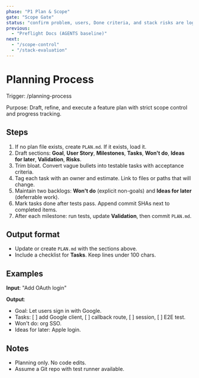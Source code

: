 ```yaml
---
phase: "P1 Plan & Scope"
gate: "Scope Gate"
status: "confirm problem, users, Done criteria, and stack risks are logged."
previous:
  - "Preflight Docs (AGENTS baseline)"
next:
  - "/scope-control"
  - "/stack-evaluation"
---
```


# Planning Process

Trigger: /planning-process

Purpose: Draft, refine, and execute a feature plan with strict scope control and progress tracking.

## Steps

1. If no plan file exists, create `PLAN.md`. If it exists, load it.
2. Draft sections: **Goal**, **User Story**, **Milestones**, **Tasks**, **Won't do**, **Ideas for later**, **Validation**, **Risks**.
3. Trim bloat. Convert vague bullets into testable tasks with acceptance criteria.
4. Tag each task with an owner and estimate. Link to files or paths that will change.
5. Maintain two backlogs: **Won't do** (explicit non-goals) and **Ideas for later** (deferrable work).
6. Mark tasks done after tests pass. Append commit SHAs next to completed items.
7. After each milestone: run tests, update **Validation**, then commit `PLAN.md`.

## Output format

- Update or create `PLAN.md` with the sections above.
- Include a checklist for **Tasks**. Keep lines under 100 chars.

## Examples
**Input**: "Add OAuth login"

**Output**:

- Goal: Let users sign in with Google.
- Tasks: [ ] add Google client, [ ] callback route, [ ] session, [ ] E2E test.
- Won't do: org SSO.
- Ideas for later: Apple login.

## Notes

- Planning only. No code edits.
- Assume a Git repo with test runner available.

